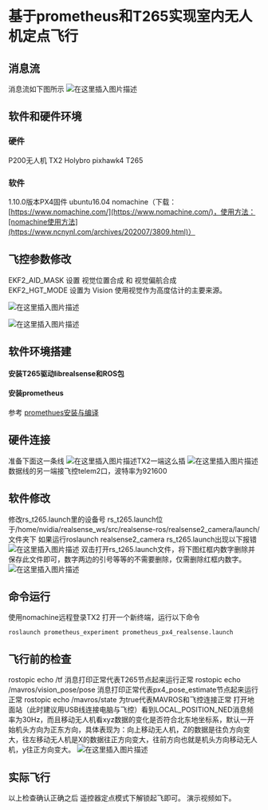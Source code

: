 ﻿
# 基于prometheus和T265实现室内无人机定点飞行
## 消息流
消息流如下图所示
![在这里插入图片描述](https://img-blog.csdnimg.cn/20201127005642921.png#pic_center)
## 软件和硬件环境
### 硬件
P200无人机
TX2
Holybro pixhawk4
T265
### 软件
1.10.0版本PX4固件
ubuntu16.04
nomachine（下载：[https://www.nomachine.com/](https://www.nomachine.com/)，使用方法：[nomachine使用方法](https://www.ncnynl.com/archives/202007/3809.html)）
## 飞控参数修改
EKF2_AID_MASK 	设置 视觉位置合成 和 视觉偏航合成<br/>
EKF2_HGT_MODE 	设置为 Vision 使用视觉作为高度估计的主要来源。<br/>

![在这里插入图片描述](https://img-blog.csdnimg.cn/20201126224905726.png#pic_center)<br/>

![在这里插入图片描述](https://img-blog.csdnimg.cn/20201126224809796.png#pic_center)


## 软件环境搭建
#### 安装T265驱动librealsense和ROS包
#### 安装prometheus
  参考  [promethues安装与编译](https://github.com/amov-lab/Prometheus/wiki/%E5%AE%89%E8%A3%85%E5%8F%8A%E7%BC%96%E8%AF%91)

## 硬件连接
准备下面这一条线
![在这里插入图片描述](https://img-blog.csdnimg.cn/2020112711014747.png)TX2一端这么插
![在这里插入图片描述](https://img-blog.csdnimg.cn/20201127110050829.png)
数据线的另一端接飞控telem2口，波特率为921600

## 软件修改
修改rs_t265.launch里的设备号
rs_t265.launch位于/home/nvidia/realsense_ws/src/realsense-ros/realsense2_camera/launch/文件夹下
如果运行roslaunch realsense2_camera rs_t265.launch出现以下报错
![在这里插入图片描述](https://img-blog.csdnimg.cn/20201203142716743.png)
双击打开rs_t265.launch文件，将下图红框内数字删除并保存此文件即可，数字两边的引号等等的不需要删除，仅需删除红框内数字。
![在这里插入图片描述](https://img-blog.csdnimg.cn/20201213194531547.png)
## 命令运行
使用nomachine远程登录TX2
打开一个新终端，运行以下命令
```
roslaunch prometheus_experiment prometheus_px4_realsense.launch
```

## 飞行前的检查
rostopic echo /tf      消息打印正常代表T265节点起来运行正常
rostopic echo /mavros/vision_pose/pose    消息打印正常代表px4_pose_estimate节点起来运行正常
rostopic echo /mavros/state   为true代表MAVROS和飞控连接正常
打开地面站（此时建议用USB线连接电脑与飞控）看到LOCAL_POSITION_NED消息频率为30Hz，而且移动无人机看xyz数据的变化是否符合北东地坐标系，默认一开始机头方向为正东方向，具体表现为：向上移动无人机，Z的数据是往负方向变大，往左移动无人机是X的数据往正方向变大，往前方向也就是机头方向移动无人机，y往正方向变大。
![在这里插入图片描述](https://img-blog.csdnimg.cn/20201127000451770.png)

## 实际飞行
以上检查确认正确之后
遥控器定点模式下解锁起飞即可。
演示视频如下。

